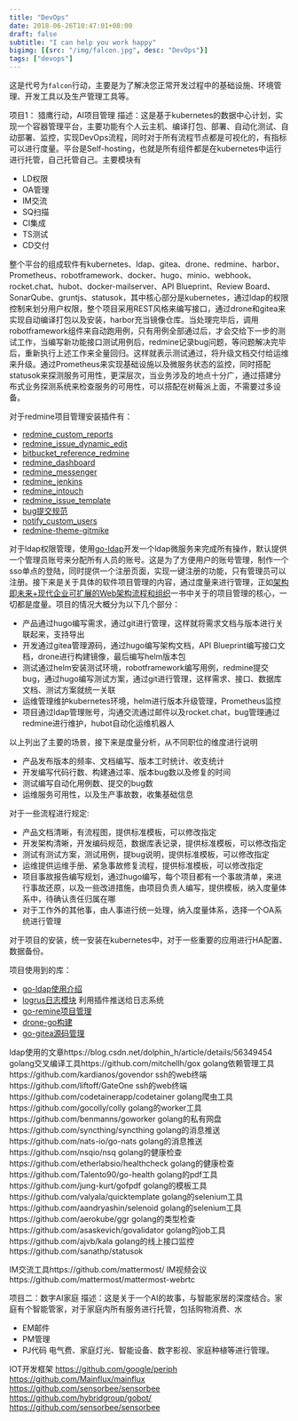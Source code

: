 ```yaml
---
title: "DevOps"
date: 2018-06-26T10:47:01+08:00
draft: false
subtitle: "I can help you work happy"
bigimg: [{src: "/img/falcon.jpg", desc: "DevOps"}]
tags: ["devops"]
---
```

这是代号为`falcon`行动，主要是为了解决您正常开发过程中的基础设施、环境管理、开发工具以及生产管理工具等。
<!--more-->
项目1： 猎鹰行动，AI项目管理
描述：这是基于kubernetes的数据中心计划，实现一个容器管理平台，主要功能有个人云主机、编译打包、部署、自动化测试、自动部署、监控，实现DevOps流程，同时对于所有流程节点都是可视化的，有指标可以进行度量。平台是Self-hosting，也就是所有组件都是在kubernetes中运行进行托管，自己托管自己。主要模块有

- LD权限
- OA管理
- IM交流
- SQ扫描
- CI集成
- TS测试
- CD交付

整个平台的组成软件有kubernetes、ldap、gitea、drone、redmine、harbor、Prometheus、robotframework、docker、hugo、minio、webhook、rocket.chat、hubot、docker-mailserver、API Blueprint、Review Board、SonarQube、gruntjs、statusok，其中核心部分是kubernetes，通过ldap的权限控制来划分用户权限，整个项目采用REST风格来编写接口，通过drone和gitea来实现自动编译打包以及安装，harbor充当镜像仓库。当处理完毕后，调用robotframework组件来自动跑用例，只有用例全部通过后，才会交给下一步的测试工作，当编写新功能接口测试用例后，redmine记录bug问题，等问题解决完毕后，重新执行上述工作来全量回归。这样就表示测试通过，将升级文档交付给运维来升级。通过Prometheus来实现基础设施以及微服务状态的监控，同时搭配statusok来探测服务可用性，更深层次，当业务涉及的地点十分广，通过搭建分布式业务探测系统来检查服务的可用性，可以搭配在树莓派上面，不需要过多设备。

对于redmine项目管理安装插件有：

- [redmine_custom_reports](https://github.com/Restream/redmine_custom_reports)
- [redmine_issue_dynamic_edit](http://www.redmine.org/plugins/redmine_issue_dynamic_edit)
- [bitbucket_reference_redmine](http://www.redmine.org/plugins/bitbucket_reference_redmine)
- [redmine_dashboard](https://github.com/jgraichen/redmine_dashboard)
- [redmine_messenger](https://github.com/AlphaNodes/redmine_messenger)
- [redmine_jenkins](https://github.com/jbox-web/redmine_jenkins)
- [redmine_intouch](https://github.com/centosadmin/redmine_intouch)
- [redmine_issue_template](https://github.com/Restream/redmine_issue_template)
- [bug提交规范](https://zh.opensuse.org/openSUSE:%E6%8F%90%E4%BA%A4%E9%94%99%E8%AF%AF%E6%8A%A5%E5%91%8A)
- [notify_custom_users](https://github.com/Restream/notify_custom_users)
- [redmine-theme-gitmike](https://github.com/makotokw/redmine-theme-gitmike)

对于ldap权限管理，使用[go-ldap](https://github.com/go-ldap/ldap)开发一个ldap微服务来完成所有操作，默认提供一个管理员账号来分配所有人员的账号。这是为了方便用户的账号管理，制作一个sso单点的登陆，同时提供一个注册页面，实现一键注册的功能，只有管理员可以注册。接下来是关于具体的软件项目管理的内容，通过度量来进行管理，正如[架构即未来+现代企业可扩展的Web架构流程和组织](https://pan.baidu.com/s/1QWqEXp2msRg0qu3GAoDE7A)一书中关于的项目管理的核心，一切都是度量。项目的情况大概分为以下几个部分：

- 产品通过hugo编写需求，通过git进行管理，这样就将需求文档与版本进行关联起来，支持导出
- 开发通过gitea管理源码，通过hugo编写架构文档，API Blueprint编写接口文档，drone进行构建镜像，最后编写helm版本包
- 测试通过helm安装测试环境，robotframework编写用例，redmine提交bug，通过hugo编写测试方案，通过git进行管理，这样需求、接口、数据库文档、测试方案就统一关联
- 运维管理维护kubernetes环境，helm进行版本升级管理，Prometheus监控
- 项目通过ldap管理账号，沟通交流通过邮件以及rocket.chat，bug管理通过redmine进行维护，hubot自动化运维机器人

以上列出了主要的场景，接下来是度量分析，从不同职位的维度进行说明

- 产品发布版本的频率、文档编写、版本工时统计、收支统计
- 开发编写代码行数、构建通过率、版本bug数以及修复的时间
- 测试编写自动化用例数、提交的bug数
- 运维服务可用性，以及生产事故数，收集基础信息

对于一些流程进行规定:

- 产品文档清晰，有流程图，提供标准模板，可以修改指定
- 开发架构清晰，开发编码规范，数据库表记录，提供标准模板，可以修改指定
- 测试有测试方案，测试用例，提bug说明，提供标准模板，可以修改指定
- 运维提供运维手册、紧急事故修复流程，提供标准模板，可以修改指定
- 项目事故报告编写规划，通过hugo编写，每个项目都有一个事故清单，来进行事故还原，以及一些改进措施，由项目负责人编写，提供模板，纳入度量体系中，待确认责任归属在哪
- 对于工作外的其他事，由人事进行统一处理，纳入度量体系，选择一个OA系统进行管理

对于项目的安装，统一安装在kubernetes中，对于一些重要的应用进行HA配置、数据备份。

项目使用到的库：

- [go-ldap使用介绍](https://www.golang123.com/topic/1750)
- [logrus日志模块](https://github.com/sirupsen/logrus) 利用插件推送给日志系统
- [go-remine项目管理](github.com/mattn/go-redmine)
- [drone-go构建](github.com/drone/drone-go/drone)
- [go-gitea源码管理](github.com/go-gitea/go-sdk/gitea)

ldap使用的文章https://blog.csdn.net/dolphin_h/article/details/56349454
golang交叉编译工具https://github.com/mitchellh/gox
golang依赖管理工具https://github.com/kardianos/govendor
ssh的web终端https://github.com/liftoff/GateOne
ssh的web终端https://github.com/codetainerapp/codetainer
golang爬虫工具https://github.com/gocolly/colly
golang的worker工具https://github.com/benmanns/goworker
golang的私有网盘https://github.com/syncthing/syncthing
golang的消息推送https://github.com/nats-io/go-nats
golang的消息推送https://github.com/nsqio/nsq
golang的健康检查https://github.com/etherlabsio/healthcheck
golang的健康检查https://github.com/Talento90/go-health
golang的pdf工具https://github.com/jung-kurt/gofpdf
golang的模板工具https://github.com/valyala/quicktemplate
golang的selenium工具https://github.com/aandryashin/selenoid
golang的selenium工具https://github.com/aerokube/ggr
golang的类型检查https://github.com/asaskevich/govalidator
golang的job工具https://github.com/ajvb/kala
golang的线上接口监控https://github.com/sanathp/statusok

IM交流工具https://github.com/mattermost/
IM视频会议https://github.com/mattermost/mattermost-webrtc

项目二：数字AI家庭
描述：这是关于一个AI的故事，与智能家居的深度结合。家庭有个智能管家，对于家庭内所有服务进行托管，包括购物消费、水
- EM邮件
- PM管理
- PJ代码
电气费、家庭灯光、智能设备、数字影视、家庭种植等进行管理。

IOT开发框架
https://github.com/google/periph
https://github.com/Mainflux/mainflux
https://github.com/sensorbee/sensorbee
https://github.com/hybridgroup/gobot/
https://github.com/sensorbee/sensorbee

